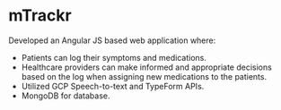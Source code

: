 # mTrackr

Developed an Angular JS based web application where:
- Patients can log their symptoms and medications.
- Healthcare providers can make informed and appropriate decisions based on the log when assigning new medications to the patients.
- Utilized GCP Speech-to-text and TypeForm APIs.
- MongoDB for database.
